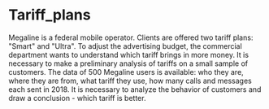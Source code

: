 # Tariff_plans
Megaline is a federal mobile operator. Clients are offered two tariff plans: "Smart" and "Ultra". To adjust the advertising budget, the commercial department wants to understand which tariff brings in more money.  It is necessary to make a preliminary analysis of tariffs on a small sample of customers. The data of 500 Megaline users is available: who they are, where they are from, what tariff they use, how many calls and messages each sent in 2018. It is necessary to analyze the behavior of customers and draw a conclusion - which tariff is better.
